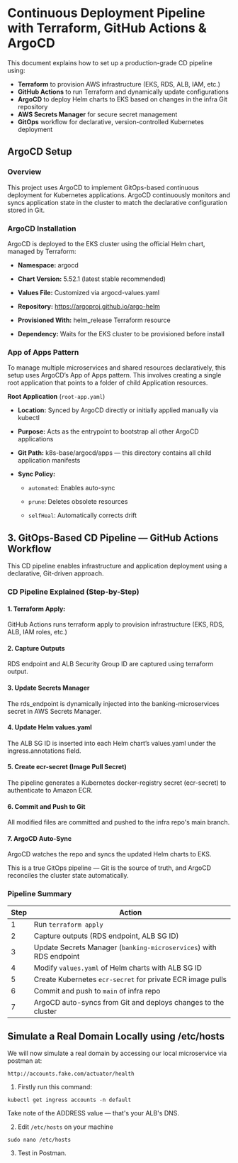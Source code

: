 # Continuous Deployment Pipeline with Terraform, GitHub Actions & ArgoCD

This document explains how to set up a production-grade CD pipeline using:

- **Terraform** to provision AWS infrastructure (EKS, RDS, ALB, IAM, etc.)
- **GitHub Actions** to run Terraform and dynamically update configurations
- **ArgoCD** to deploy Helm charts to EKS based on changes in the infra Git repository
- **AWS Secrets Manager** for secure secret management
- **GitOps** workflow for declarative, version-controlled Kubernetes deployment

## ArgoCD Setup 
### Overview
This project uses ArgoCD to implement GitOps-based continuous deployment for Kubernetes applications. ArgoCD continuously monitors and syncs application state in the cluster to match the declarative configuration stored in Git.

### ArgoCD Installation
ArgoCD is deployed to the EKS cluster using the official Helm chart, managed by Terraform:

- **Namespace:** argocd

- **Chart Version:** 5.52.1 (latest stable recommended)

- **Values File:** Customized via argocd-values.yaml

- **Repository:** https://argoproj.github.io/argo-helm

- **Provisioned With:** helm_release Terraform resource

- **Dependency:** Waits for the EKS cluster to be provisioned before install

### App of Apps Pattern
To manage multiple microservices and shared resources declaratively, this setup uses ArgoCD’s App of Apps pattern. This involves creating a single root application that points to a folder of child Application resources.

**Root Application** (``root-app.yaml``)

- **Location:** Synced by ArgoCD directly or initially applied manually via kubectl

- **Purpose:** Acts as the entrypoint to bootstrap all other ArgoCD applications

- **Git Path:** k8s-base/argocd/apps — this directory contains all child application manifests

- **Sync Policy:**

  - ``automated``: Enables auto-sync

  - ``prune``: Deletes obsolete resources

  - ``selfHeal``: Automatically corrects drift


## 3. GitOps-Based CD Pipeline — GitHub Actions Workflow
This CD pipeline enables infrastructure and application deployment using a declarative, Git-driven approach.

### CD Pipeline Explained (Step-by-Step)
#### 1. Terraform Apply: 
GitHub Actions runs terraform apply to provision infrastructure (EKS, RDS, ALB, IAM roles, etc.)

#### 2. Capture Outputs
RDS endpoint and ALB Security Group ID are captured using terraform output.

#### 3. Update Secrets Manager
The rds_endpoint is dynamically injected into the banking-microservices secret in AWS Secrets Manager.

#### 4. Update Helm values.yaml
The ALB SG ID is inserted into each Helm chart’s values.yaml under the ingress.annotations field.

#### 5. Create ecr-secret (Image Pull Secret)
The pipeline generates a Kubernetes docker-registry secret (ecr-secret) to authenticate to Amazon ECR.

#### 6. Commit and Push to Git
All modified files are committed and pushed to the infra repo's main branch.

#### 7. ArgoCD Auto-Sync
ArgoCD watches the repo and syncs the updated Helm charts to EKS.

This is a true GitOps pipeline — Git is the source of truth, and ArgoCD reconciles the cluster state automatically.

### Pipeline Summary

| Step | Action                                                                 |
|------|------------------------------------------------------------------------|
| 1    | Run `terraform apply`                                                  |
| 2    | Capture outputs (RDS endpoint, ALB SG ID)                              |
| 3    | Update Secrets Manager (`banking-microservices`) with RDS endpoint     |
| 4    | Modify `values.yaml` of Helm charts with ALB SG ID                     |
| 5	   | Create Kubernetes `ecr-secret` for private ECR image pulls             |
| 6    | Commit and push to `main` of infra repo                                |
| 7    | ArgoCD auto-syncs from Git and deploys changes to the cluster          |


## Simulate a Real Domain Locally using /etc/hosts

We will now simulate a real domain by accessing our local microservice via postman at:

```http://accounts.fake.com/actuator/health```

1. Firstly run this command:

```kubectl get ingress accounts -n default```

Take note of the ADDRESS value — that's your ALB's DNS.

2. Edit ```/etc/hosts``` on your machine

```sudo nano /etc/hosts```

3. Test in Postman.